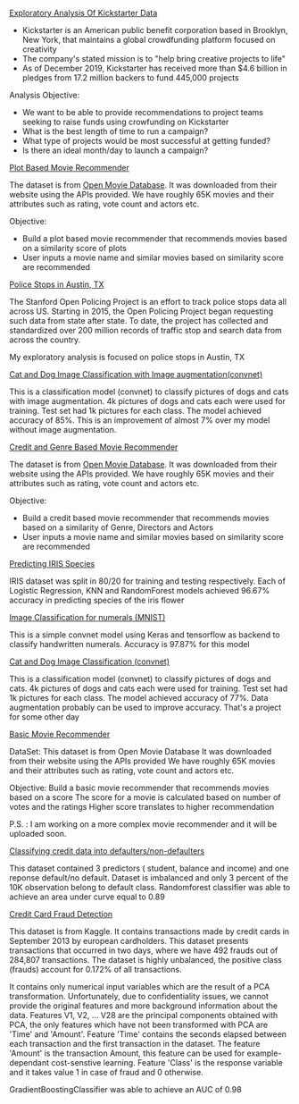[Exploratory Analysis Of Kickstarter Data](https://github.com/sumitkumar-00/kickstarter)
 - Kickstarter is an American public benefit corporation based in Brooklyn, New York, that maintains a global crowdfunding platform focused on creativity <br>
 - The company's stated mission is to "help bring creative projects to life" <br>
 - As of December 2019, Kickstarter has received more than $4.6 billion in pledges from 17.2 million backers to fund 445,000 projects
 
 Analysis Objective:
 - We want to be able to provide recommendations to project teams seeking to raise funds using crowfunding on Kickstarter
 - What is the best length of time to run a campaign?
 - What type of projects would be most successful at getting funded?
 - Is there an ideal month/day to launch a campaign?
 
[Plot Based Movie Recommender](https://github.com/sumitkumar-00/Data_Science_Projects/blob/master/plot_based_movie_recommender.ipynb)

The dataset is from [Open Movie Database](http://www.omdbapi.com/). It was downloaded from their website using the APIs provided. We have roughly 65K movies and their attributes such as rating, vote count and actors etc.
 
Objective:
 - Build a plot based movie recommender that recommends movies based on a similarity score of plots
 - User inputs a movie name and similar movies based on similarity score are recommended
 
 [Police Stops in Austin, TX](https://github.com/sumitkumar-00/austin-tx-police-stops)

The Stanford Open Policing Project is an effort to track police stops data all across US. Starting in 2015, the Open Policing Project began requesting such data from state after state. To date, the project has collected and standardized over 200 million records of traffic stop and search data from across the country.

My exploratory analysis is focused on police stops in Austin, TX

[Cat and Dog Image Classification with Image augmentation(convnet)](https://github.com/sumitkumar-00/Data_Science_Projects/blob/master/cat_and_dog_Image_Augmentation.ipynb)

This is a classification model (convnet) to classify pictures of dogs and cats with image augmentation. 4k pictures of dogs and cats each were used for training. Test set had 1k pictures for each class. The model achieved accuracy of 85%. This is an improvement of almost 7% over my model without image augmentation.

[Credit and Genre Based Movie Recommender](https://github.com/sumitkumar-00/Data_Science_Projects/blob/master/credit_based_mr.ipynb)

The dataset is from [Open Movie Database](http://www.omdbapi.com/). It was downloaded from their website using the APIs provided. We have roughly 65K movies and their attributes such as rating, vote count and actors etc.
 
Objective:
 - Build a credit based movie recommender that recommends movies based on a similarity of Genre, Directors and Actors
 - User inputs a movie name and similar movies based on similarity score are recommended

[Predicting IRIS Species](https://github.com/sumitkumar-00/Data_Science_Projects/blob/master/iris.ipynb)

IRIS dataset was split in 80/20 for training and testing respectively. Each of Logistic Regression, KNN and RandomForest models achieved 96.67% accuracy in predicting species of the iris flower

[Image Classification for numerals (MNIST)](https://github.com/sumitkumar-00/Data_Science_Projects/blob/master/mnist.ipynb)

This is a simple convnet model using Keras and tensorflow as backend to classify handwritten numerals. Accuracy is 97.87% for this model

[Cat and Dog Image Classification (convnet)](https://github.com/sumitkumar-00/Data_Science_Projects/blob/master/cat_and_dog.ipynb)

This is a classification model (convnet) to classify pictures of dogs and cats. 4k pictures of dogs and cats each were used for training. Test set had 1k pictures for each class. The model achieved accuracy of 77%. Data augmentation probably can be used to improve accuracy. That's a project for some other day

[Basic Movie Recommender](https://github.com/sumitkumar-00/Data_Science_Projects/blob/master/basic_movie_recommender.ipynb)

DataSet:
This dataset is from Open Movie Database
It was downloaded from their website using the APIs provided
We have roughly 65K movies and their attributes such as rating, vote count and actors etc.

Objective:
Build a basic movie recommender that recommends movies based on a score
The score for a movie is calculated based on number of votes and the ratings
Higher score translates to higher recommendation

P.S. : I am working on a more complex movie recommender and it will be uploaded soon.

[Classifying credit data into defaulters/non-defaulters](https://github.com/sumitkumar-00/Data_Science_Projects/blob/master/credit_default.ipynb)

This dataset contained 3 predictors ( student, balance and income) and one reponse default/no default. Dataset is imbalanced and only 3 percent of the 10K observation belong to default class. Randomforest classifier was able to achieve an area under curve equal to 0.89

[Credit Card Fraud Detection](https://github.com/sumitkumar-00/credit-card-fraud-detection)

This dataset is from Kaggle. It contains transactions made by credit cards in September 2013 by european cardholders. This dataset presents transactions that occurred in two days, where we have 492 frauds out of 284,807 transactions. The dataset is highly unbalanced, the positive class (frauds) account for 0.172% of all transactions.

It contains only numerical input variables which are the result of a PCA transformation. Unfortunately, due to confidentiality issues, we cannot provide the original features and more background information about the data. Features V1, V2, … V28 are the principal components obtained with PCA, the only features which have not been transformed with PCA are 'Time' and 'Amount'. Feature 'Time' contains the seconds elapsed between each transaction and the first transaction in the dataset. The feature 'Amount' is the transaction Amount, this feature can be used for example-dependant cost-senstive learning. Feature 'Class' is the response variable and it takes value 1 in case of fraud and 0 otherwise.

GradientBoostingClassifier was able to achieve an AUC of 0.98
